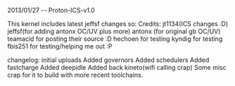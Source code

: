 2013/01/27 -- Proton-ICS-v1.0

This kernel includes latest jeffsf changes so:
Credits:
jt1134(ICS changes :D)
jeffsf(for adding antonx OC/UV plus more)
antonx (for original gb OC/UV)
teamacid for posting their source :D
hechoen for testing
kyndig for testing
fbis251 for testing/helping me out :P

changelog:
initial uploads
Added governors
Added schedulers
Added fastcharge
Added deepidle
Added back kineto(wifi calling crap)
Some misc crap for it to build with more recent toolchains.
